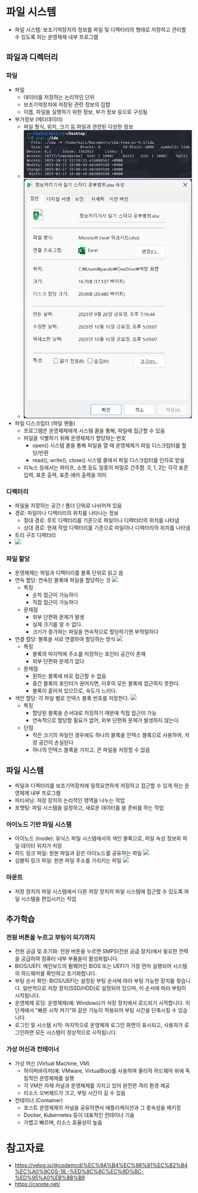 # 파일 시스템
- 파일 시스템: 보조기억장치의 정보를 파일 및 디렉터리의 형태로 저장하고 관리할 수 있도록 하는 운영체제 내부 프로그램

## 파일과 디렉터리
### 파일
- 파일
  - 데이터를 저장하는 논리적인 단위
  - 보조기억장치에 저장된 관련 정보의 집합
  - 이름, 파일을 실행하기 위한 정보, 부가 정보 등으로 구성됨
- 부가정보 (메타데이터)
  - 파일 형식, 위치, 크기 등 파일과 관련된 다양한 정보
  - ![1. Linux_파일_속성.png](img/6.%20%ED%8C%8C%EC%9D%BC%20%EC%8B%9C%EC%8A%A4%ED%85%9C/1.%20Linux_%ED%8C%8C%EC%9D%BC_%EC%86%8D%EC%84%B1.png)
  - ![1. windows_파일_속성.png](img/6.%20%ED%8C%8C%EC%9D%BC%20%EC%8B%9C%EC%8A%A4%ED%85%9C/1.%20windows_%ED%8C%8C%EC%9D%BC_%EC%86%8D%EC%84%B1.png)
- 파일 디스크립터 (파일 핸들)
  - 프로그램은 운영체제에게 시스템 콜을 통해, 파일에 접근할 수 있음
  - 파일을 식별하기 위해 운영체제가 할당하는 번호
    - open() 시스템 콜을 통해 파일을 열 때 운영체제가 파일 디스크립터를 할당/반환
    - read(), write(), close() 시스템 콜에서 파일 디스크립터를 인자로 받음
  - 리눅스 등에서는 파이프, 소켓 등도 일종의 파일로 간주함. 0, 1, 2는 각각 표준 입력, 표준 출력, 표준 에러 출력을 의미
### 디렉터리
- 파일을 저장하는 공간 / 폴더 단위로 나뉘어져 있음
- 경로: 파일이나 디렉터리의 위치를 나타나는 정보
  - 절대 경로: 루트 디렉터리를 기준으로 파일이나 디렉터리의 위치를 나타냄
  - 상대 경로: 현재 작업 디렉터리를 기준으로 파일이나 디렉터리의 위치를 나타냄
- 트리 구조 디렉터리
- ![](https://csnote.net/assets/img/os/tree_directory.png)
### 파일 할당
- 운영체제는 파일과 디렉터리를 블록 단위로 읽고 씀
- 연속 할당: 연속된 블록에 파일을 할당하는 것
![](https://user-images.githubusercontent.com/34755287/57186867-72ac2900-6f21-11e9-9542-e68d1eef7e27.png)
  - 특징
    - 순차 접근이 가능하다
    - 직접 접근이 가능하다
  - 문제점
    - 외부 단편화 문제가 발생
    - 실제 크기를 알 수 없다.
    - 크기가 증가하는 파일을 연속적으로 할당하기엔 부적절하다
- 연결 할당: 블록을 서로 연결하여 할당하는 방식
![](https://user-images.githubusercontent.com/34755287/57186868-72ac2900-6f21-11e9-94a6-40054c58852b.png)
  - 특징
    - 블록의 마지막에 주소를 저장하는 포인터 공간이 존재
    - 외부 단편화 문제가 없다
  - 문제점
    - 원하는 블록에 바로 접근할 수 없음
    - 중간 블록의 포인터가 끊어지면, 이후의 모든 블록에 접근하지 못한다.
    - 블록이 흩어져 있으므로, 속도가 느리다.
- 색인 할당: 각 파일 별로 인덱스 블록 번호를 저장한다.
![](https://user-images.githubusercontent.com/34755287/57186870-72ac2900-6f21-11e9-8b3b-531b44ea89ce.png)
  - 특징
    - 할당된 블록을 순서대로 저장하기 때문에 직접 접근이 가능
    - 연속적으로 할당할 필요가 없어, 외부 단편화 문제가 발생하지 않는다.
  - 단점
    - 작은 크기의 파일인 경우에도 하나의 블록을 인덱스 블록으로 사용하여, 저장 공간이 손실된다
    - 하나의 인덱스 블록을 가지고, 큰 파일을 저장할 수 없음
## 파일 시스템
- 파일과 디렉터리를 보조기억장치에 일목요연하게 저장하고 접근할 수 있게 하는 운영체제 내부 프로그램
- 파티셔닝: 저장 장치의 논리적인 영역을 나누는 작업
- 포맷팅: 파일 시스템을 설정하고, 새로운 데이터를 쓸 준비를 하는 작업

### 아이노드 기반 파일 시스템
- 아이노드 (inode): 유닉스 파일 시스템에서의 색인 블록으로, 파일 속성 정보와 파일 데이터 위치가 저장
- 하드 링크 파일: 원본 파일과 같은 아이노드를 공유하는 파일
![](https://csnote.net/assets/img/os/hard_link.png)
- 심블릭 링크 파일: 원본 파일 주소를 가리키는 파일
![](https://csnote.net/assets/img/os/symbolic_link.png)

### 마운트
- 저장 장치의 파일 시스템에서 다른 저장 장치의 파일 시스템에 접근할 수 있도록 파일 시스템을 편입시키는 작업

## 추가학습
### 전원 버튼을 누르고 부팅이 되기까지
- 전원 공급 및 초기화: 전원 버튼을 누르면 SMPS(전원 공급 장치)에서 필요한 전력을 공급하여 컴퓨터 내부 부품들이 활성화됩니다. 
- BIOS/UEFI: 메인보드의 펌웨어인 BIOS 또는 UEFI가 가장 먼저 실행되어 시스템의 하드웨어를 확인하고 초기화합니다. 
- 부팅 순서 확인: BIOS/UEFI는 설정된 부팅 순서에 따라 부팅 가능한 장치를 찾습니다. 일반적으로 저장 장치(SSD/HDD)로 설정되어 있으며, 이 순서에 따라 부팅이 시작됩니다. 
- 운영체제 로딩: 운영체제(예: Windows)가 저장 장치에서 로드되기 시작합니다. 이 단계에서 "빠른 시작 켜기"와 같은 기능이 적용되어 부팅 시간을 단축시킬 수 있습니다. 
- 로그인 및 시스템 시작: 마지막으로 운영체제 로그인 화면이 표시되고, 사용자가 로그인하면 모든 시스템이 정상적으로 시작됩니다.

### 가상 머신과 컨테이너
- 가상 머신 (Virtual Machine, VM)
  - 하이퍼바이저(예: VMware, VirtualBox)를 사용하여 물리적 하드웨어 위에 독립적인 운영체제를 실행
  - 각 VM은 자체 커널과 운영체제를 가지고 있어 완전한 격리 환경 제공
  - 리소스 오버헤드가 크고, 부팅 시간이 길 수 있음
- 컨테이너 (Container)
  - 호스트 운영체제의 커널을 공유하면서 애플리케이션과 그 종속성을 패키징
  - Docker, Kubernetes 등이 대표적인 컨테이너 기술
  - 가볍고 빠르며, 리소스 효율성이 높음

# 참고자료
- https://velog.io/@codemcd/%EC%9A%B4%EC%98%81%EC%B2%B4%EC%A0%9COS-18.-%ED%8C%8C%EC%9D%BC-%ED%95%A0%EB%8B%B9
- https://csnote.net/
